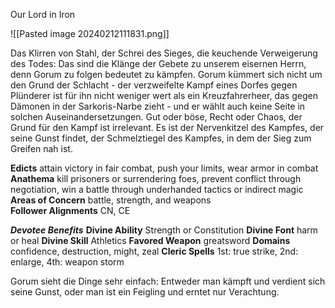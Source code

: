 Our Lord in Iron

![[Pasted image 20240212111831.png]]

Das Klirren von Stahl, der Schrei des Sieges, die keuchende Verweigerung des Todes: Das sind die Klänge der Gebete zu unserem eisernen Herrn, denn Gorum zu folgen bedeutet zu kämpfen. Gorum kümmert sich nicht um den Grund der Schlacht - der verzweifelte Kampf eines Dorfes gegen Plünderer ist für ihn nicht weniger wert als ein Kreuzfahrerheer, das gegen Dämonen in der Sarkoris-Narbe zieht - und er wählt auch keine Seite in solchen Auseinandersetzungen. Gut oder böse, Recht oder Chaos, der Grund für den Kampf ist irrelevant. Es ist der Nervenkitzel des Kampfes, der seine Gunst findet, der Schmelztiegel des Kampfes, in dem der Sieg zum Greifen nah ist.

**Edicts** attain victory in fair combat, push your limits, wear armor in combat  
**Anathema** kill prisoners or surrendering foes, prevent conflict through negotiation, win a battle through underhanded tactics or indirect magic  
**Areas of Concern** battle, strength, and weapons  
**Follower Alignments** CN, CE

***Devotee Benefits***
**Divine Ability** Strength or Constitution
**Divine Font** harm or heal
**Divine Skill** Athletics
**Favored Weapon** greatsword
**Domains** confidence, destruction, might, zeal
**Cleric Spells** 1st: true strike, 2nd: enlarge, 4th: weapon storm

Gorum sieht die Dinge sehr einfach: Entweder man kämpft und verdient sich seine Gunst, oder man ist ein Feigling und erntet nur Verachtung.